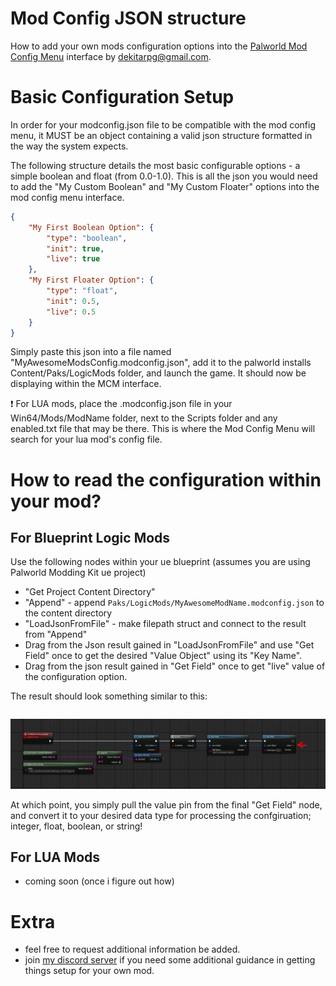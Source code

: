 

# Mod Config JSON structure
How to add your own mods configuration options into the [Palworld Mod Config Menu](https://www.nexusmods.com/palworld/mods/577) interface by dekitarpg@gmail.com. 

# Basic Configuration Setup
In order for your modconfig.json file to be compatible with the mod config menu, it MUST be an object containing a valid json structure formatted in the way the system expects. 

The following structure details the most basic configurable options - a simple boolean and float (from 0.0-1.0). This is all the json you would need to add the "My Custom Boolean" and "My Custom Floater" options into the mod config menu interface. 

```json
{
    "My First Boolean Option": {
        "type": "boolean",
        "init": true,
        "live": true
    },
    "My First Floater Option": {
        "type": "float",
        "init": 0.5,
        "live": 0.5
    }
}
```

Simply paste this json into a file named "MyAwesomeModsConfig.modconfig.json", add it to the palworld installs Content/Paks/LogicMods folder, and launch the game. It should now be displaying within the MCM interface. 

:exclamation: For LUA mods, place the .modconfig.json file in your Win64/Mods/ModName folder, next to the Scripts folder and any enabled.txt file that may be there. This is where the Mod Config Menu will search for your lua mod's config file. 


# How to read the configuration within your mod? 

## For Blueprint Logic Mods
Use the following nodes within your ue blueprint (assumes you are using Palworld Modding Kit ue project)
- "Get Project Content Directory"
- "Append"  - append `Paks/LogicMods/MyAwesomeModName.modconfig.json` to the content directory
- "LoadJsonFromFile" - make filepath struct and connect to the result from "Append"
- Drag from the Json result gained in "LoadJsonFromFile" and use "Get Field" once to get the desired "Value Object" using its "Key Name". 
- Drag from the json result gained in "Get Field" once to get "live" value of the configuration option.

The result should look something similar to this: 
<img src="https://raw.githubusercontent.com/dekita/palworld-modconfig-devhelp/main/images/getjson-bp-example.png" style="margin-top: 28px;">

At which point, you simply pull the value pin from the final "Get Field" node, and convert it to your desired data type for processing the confgiruation; integer, float, boolean, or string! 


## For LUA Mods 
- coming soon (once i figure out how)

# Extra
- feel free to request additional information be added. 
- join [my discord server](https://discord.gg/DCXh2TUF2u) if you need some additional guidance in getting things setup for your own mod. 
